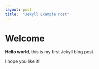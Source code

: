 ```yaml
---
layout: post
title:  "Jekyll Example Post"
---
```


# Welcome

**Hello world**, this is my first Jekyll blog post.

I hope you like it!